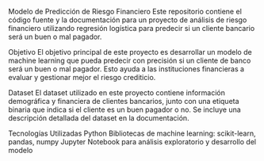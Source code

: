 Modelo de Predicción de Riesgo Financiero
Este repositorio contiene el código fuente y la documentación para un proyecto de análisis de riesgo financiero utilizando regresión logística para predecir si un cliente bancario será un buen o mal pagador.

Objetivo
El objetivo principal de este proyecto es desarrollar un modelo de machine learning que pueda predecir con precisión si un cliente de banco será un buen o mal pagador. Esto ayuda a las instituciones financieras a evaluar y gestionar mejor el riesgo crediticio.

Dataset
El dataset utilizado en este proyecto contiene información demográfica y financiera de clientes bancarios, junto con una etiqueta binaria que indica si el cliente es un buen pagador o no. Se incluye una descripción detallada del dataset en la documentación.

Tecnologías Utilizadas
Python
Bibliotecas de machine learning: scikit-learn, pandas, numpy
Jupyter Notebook para análisis exploratorio y desarrollo del modelo
